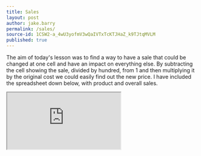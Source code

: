 ```yaml
---
title: Sales
layout: post
author: jake.barry
permalink: /sales/
source-id: 1CSW2-a_4wU3yofmV3wQaIVTxTcKTJHaZ_k9TJtqMVLM
published: true
---
```

The aim of today's lesson was to find a way to have a sale that could be changed at one cell and have an impact on everything else. By subtracting the cell showing the sale, divided by hundred, from 1 and then multiplying it by the original cost we could easily find out the new price. I have included the spreadsheet down below, with product and overall sales.

<iframe src="https://docs.google.com/spreadsheets/d/e/2PACX-1vQuRV77hXnJ25Higj-TNlJLgzHl8QP97s41BKOUcWCKFPecH5SsjH6u23IQma1uWrUlFMkkLMJxwCgU/pubhtml?widget=true&amp;headers=false"></iframe>

